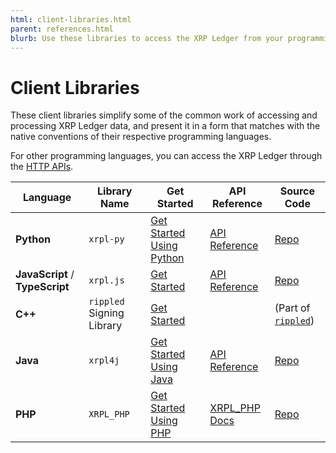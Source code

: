 ```yaml
---
html: client-libraries.html
parent: references.html
blurb: Use these libraries to access the XRP Ledger from your programming language of choice.
---
```

# Client Libraries

These client libraries simplify some of the common work of accessing and processing XRP Ledger data, and present it in a form that matches with the native conventions of their respective programming languages.

For other programming languages, you can access the XRP Ledger through the [HTTP APIs](http-websocket-apis.html).

| Language                        | Library Name              | Get Started | API Reference | Source Code |
|---------------------------------|---------------------------|-------------|--------------|-------------|
| **Python**                      | `xrpl-py`                 | [Get Started Using Python](get-started-using-python.html) | [API Reference](https://xrpl-py.readthedocs.io/) | [Repo](https://github.com/XRPLF/xrpl-py) |
| **JavaScript** / **TypeScript** | `xrpl.js`                 | [Get Started](get-started-using-javascript.html) |  [API Reference](https://js.xrpl.org/) | [Repo](https://github.com/XRPLF/xrpl.js) |
| **C++**                         | `rippled` Signing Library | [Get Started](https://github.com/XRPLF/rippled/tree/develop/Builds/linux#signing-library) |  | (Part of [`rippled`](https://github.com/XRPLF/rippled/)) |
| **Java**                        | `xrpl4j`                  | [Get Started Using Java](get-started-using-java.html) | [API Reference](https://javadoc.io/doc/org.xrpl/) | [Repo](https://github.com/XRPLF/xrpl4j) |
| **PHP**                         | `XRPL_PHP`                | [Get Started Using PHP](get-started-using-php.html) | [XRPL_PHP Docs](https://alexanderbuzz.github.io/xrpl-php-docs/) | [Repo](https://github.com/AlexanderBuzz/xrpl-php) |
